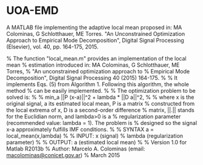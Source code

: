 # UOA-EMD
A MATLAB file implementing the adaptive local mean proposed in: MA Colominas, G Schlotthauer, ME Torres. "An Unconstrained Optimization Approach to Empirical Mode Decomposition", Digital Signal Processing (Elsevier), vol. 40, pp. 164-175, 2015.

% The function "local_mean.m" provides an implementation of the local mean 
% estimation introduced in: MA Colominas, G Schlotthauer, ME Torres, 
% "An unconstrained optimization approach to
% Empirical Mode Decomposition", Digital Signal Processing 40 (2015) 164-175. 
% 
% It implements Eqs. (5) from Algorithm 1. Following this algorithm, the whole method
% can be easily implemented.
%
% The optimization problem to be solved is:
%
%  min_a ||P (x-a)||^2 + lambda * ||D a||^2,
%
% where x is the original signal, a its estimated local mean, P is a matrix
% constructed from the local extrema of x, D is a second-order difference
% matrix, ||.|| stands for the Euclidian norm, and lambda>0 is a
% regularization parameter (recommended value: lambda = 1). The problem is
% designed so the signal x-a approximately fulfills IMF conditions.
%
% SYNTAX a = local_mean(x,lambda)
% 
% INPUT: x (signal)
%        lambda (regularization parameter)
%
% OUTPUT: a (estimated local mean)
%
% Version 1.0 for Matlab R2013b
% Author: Marcelo A. Colominas (email: macolominas@conicet.gov.ar)
% March 2015
